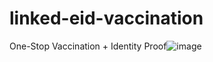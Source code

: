 # linked-eid-vaccination
One-Stop Vaccination + Identity Proof![image](https://user-images.githubusercontent.com/57060228/135243589-b2f605bc-6238-43d8-bd2a-0438b9d8ba20.png)


